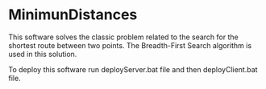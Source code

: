# MinimunDistances

This software solves the classic problem related to the search for the shortest route between two points. The Breadth-First Search algorithm is used in this solution.

To deploy this software run deployServer.bat file and then deployClient.bat file.